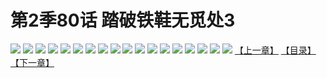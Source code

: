 # 第2季80话 踏破铁鞋无觅处3
![](https://s1.baozimh.com/scomic/sanyanxiaotianlu-samanhua/0/530-pxwg/1.jpg)
![](https://s1.baozimh.com/scomic/sanyanxiaotianlu-samanhua/0/530-pxwg/2.jpg)
![](https://s1.baozimh.com/scomic/sanyanxiaotianlu-samanhua/0/530-pxwg/3.jpg)
![](https://s1.baozimh.com/scomic/sanyanxiaotianlu-samanhua/0/530-pxwg/4.jpg)
![](https://s1.baozimh.com/scomic/sanyanxiaotianlu-samanhua/0/530-pxwg/5.jpg)
![](https://s1.baozimh.com/scomic/sanyanxiaotianlu-samanhua/0/530-pxwg/6.jpg)
![](https://s1.baozimh.com/scomic/sanyanxiaotianlu-samanhua/0/530-pxwg/7.jpg)
![](https://s1.baozimh.com/scomic/sanyanxiaotianlu-samanhua/0/530-pxwg/8.jpg)
![](https://s1.baozimh.com/scomic/sanyanxiaotianlu-samanhua/0/530-pxwg/9.jpg)
![](https://s1.baozimh.com/scomic/sanyanxiaotianlu-samanhua/0/530-pxwg/10.jpg)
![](https://s1.baozimh.com/scomic/sanyanxiaotianlu-samanhua/0/530-pxwg/11.jpg)
![](https://s1.baozimh.com/scomic/sanyanxiaotianlu-samanhua/0/530-pxwg/12.jpg)
![](https://s1.baozimh.com/scomic/sanyanxiaotianlu-samanhua/0/530-pxwg/13.jpg)
![](https://s1.baozimh.com/scomic/sanyanxiaotianlu-samanhua/0/530-pxwg/14.jpg)
![](https://s1.baozimh.com/scomic/sanyanxiaotianlu-samanhua/0/530-pxwg/15.jpg)
![](https://s1.baozimh.com/scomic/sanyanxiaotianlu-samanhua/0/530-pxwg/16.jpg)
![](https://s1.baozimh.com/scomic/sanyanxiaotianlu-samanhua/0/530-pxwg/17.jpg)
![](https://s1.baozimh.com/scomic/sanyanxiaotianlu-samanhua/0/530-pxwg/18.jpg)
[【上一章】](./530.md)
[【目录】](./README.md)
[【下一章】](./532.md)
